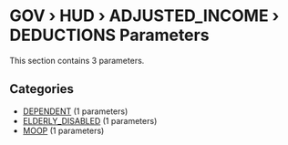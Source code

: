 # GOV › HUD › ADJUSTED_INCOME › DEDUCTIONS Parameters

This section contains 3 parameters.

## Categories

- [DEPENDENT](dependent/index.md) (1 parameters)
- [ELDERLY_DISABLED](elderly_disabled/index.md) (1 parameters)
- [MOOP](moop/index.md) (1 parameters)
